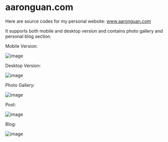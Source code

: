 # aaronguan.com
  Here are source codes for my personal website: www.aaronguan.com
  
It supports both mobile and desktop version and contains photo gallery and personal blog section.

Mobile Version:

![image](https://github.com/aaronzguan/aaronzguan.github.io/blob/master/demo/download.jpeg)

Desktop Version:

![image](https://github.com/aaronzguan/aaronzguan.github.io/blob/master/demo/index.png)

Photo Gallery:

![image](https://github.com/aaronzguan/aaronzguan.github.io/blob/master/demo/photo_gallery.png)

Post:

![image](https://github.com/aaronzguan/aaronzguan.github.io/blob/master/demo/post.png)

Blog:

![image](https://github.com/aaronzguan/aaronzguan.github.io/blob/master/demo/blog.png)


  
